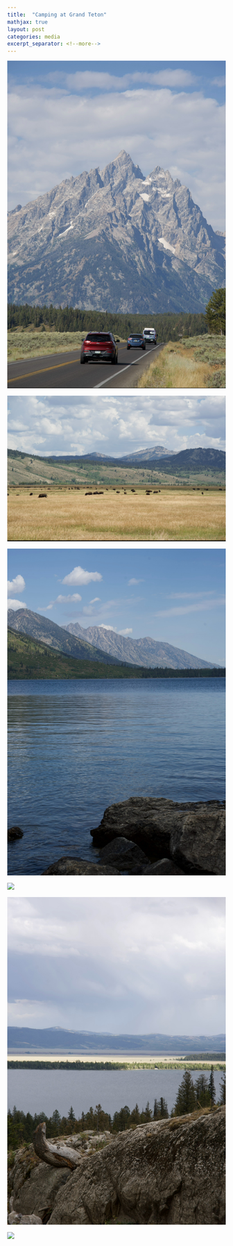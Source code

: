 ```yaml
---
title:  "Camping at Grand Teton"
mathjax: true
layout: post
categories: media
excerpt_separator: <!--more-->
---
```



![](/assets/IMG_7254.jpg)

<!--more-->

![](/assets/IMG_7257.jpg)

![](/assets/IMG_7255.jpg)

![](/assets/IMG_7181.jpg)

![](/assets/IMG_7256.jpg)

![](/assets/IMG_7189.jpg)
